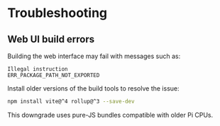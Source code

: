 # Troubleshooting

## Web UI build errors

Building the web interface may fail with messages such as:

```
Illegal instruction
ERR_PACKAGE_PATH_NOT_EXPORTED
```

Install older versions of the build tools to resolve the issue:

```bash
npm install vite@^4 rollup@^3 --save-dev
```

This downgrade uses pure-JS bundles compatible with older Pi CPUs.
